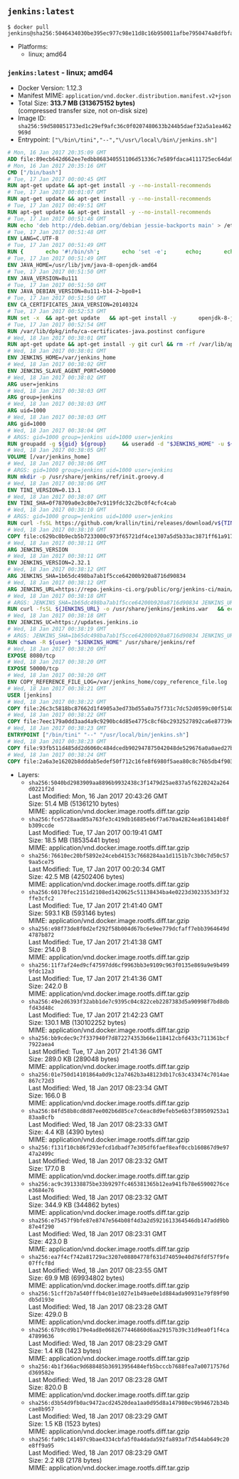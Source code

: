 ## `jenkins:latest`

```console
$ docker pull jenkins@sha256:5046434030be395ec977c98e11d8c16b950011afbe7950474a8dfbfa97f2f5b5
```

-	Platforms:
	-	linux; amd64

### `jenkins:latest` - linux; amd64

-	Docker Version: 1.12.3
-	Manifest MIME: `application/vnd.docker.distribution.manifest.v2+json`
-	Total Size: **313.7 MB (313675152 bytes)**  
	(compressed transfer size, not on-disk size)
-	Image ID: `sha256:59d580851733ed1c29ef9afc36c0f0207480633b244b5daef32a5a1ea462969d`
-	Entrypoint: `["\/bin\/tini","--","\/usr\/local\/bin\/jenkins.sh"]`

```dockerfile
# Mon, 16 Jan 2017 20:35:09 GMT
ADD file:89ecb642d662ee7edbb868340551106d51336c7e589fdaca4111725ec64da957 in / 
# Mon, 16 Jan 2017 20:35:16 GMT
CMD ["/bin/bash"]
# Tue, 17 Jan 2017 00:00:45 GMT
RUN apt-get update && apt-get install -y --no-install-recommends 		ca-certificates 		curl 		wget 	&& rm -rf /var/lib/apt/lists/*
# Tue, 17 Jan 2017 00:01:07 GMT
RUN apt-get update && apt-get install -y --no-install-recommends 		bzr 		git 		mercurial 		openssh-client 		subversion 				procps 	&& rm -rf /var/lib/apt/lists/*
# Tue, 17 Jan 2017 00:49:51 GMT
RUN apt-get update && apt-get install -y --no-install-recommends 		bzip2 		unzip 		xz-utils 	&& rm -rf /var/lib/apt/lists/*
# Tue, 17 Jan 2017 00:51:48 GMT
RUN echo 'deb http://deb.debian.org/debian jessie-backports main' > /etc/apt/sources.list.d/jessie-backports.list
# Tue, 17 Jan 2017 00:51:48 GMT
ENV LANG=C.UTF-8
# Tue, 17 Jan 2017 00:51:49 GMT
RUN { 		echo '#!/bin/sh'; 		echo 'set -e'; 		echo; 		echo 'dirname "$(dirname "$(readlink -f "$(which javac || which java)")")"'; 	} > /usr/local/bin/docker-java-home 	&& chmod +x /usr/local/bin/docker-java-home
# Tue, 17 Jan 2017 00:51:49 GMT
ENV JAVA_HOME=/usr/lib/jvm/java-8-openjdk-amd64
# Tue, 17 Jan 2017 00:51:50 GMT
ENV JAVA_VERSION=8u111
# Tue, 17 Jan 2017 00:51:50 GMT
ENV JAVA_DEBIAN_VERSION=8u111-b14-2~bpo8+1
# Tue, 17 Jan 2017 00:51:50 GMT
ENV CA_CERTIFICATES_JAVA_VERSION=20140324
# Tue, 17 Jan 2017 00:52:53 GMT
RUN set -x 	&& apt-get update 	&& apt-get install -y 		openjdk-8-jdk="$JAVA_DEBIAN_VERSION" 		ca-certificates-java="$CA_CERTIFICATES_JAVA_VERSION" 	&& rm -rf /var/lib/apt/lists/* 	&& [ "$JAVA_HOME" = "$(docker-java-home)" ]
# Tue, 17 Jan 2017 00:52:54 GMT
RUN /var/lib/dpkg/info/ca-certificates-java.postinst configure
# Wed, 18 Jan 2017 00:38:01 GMT
RUN apt-get update && apt-get install -y git curl && rm -rf /var/lib/apt/lists/*
# Wed, 18 Jan 2017 00:38:01 GMT
ENV JENKINS_HOME=/var/jenkins_home
# Wed, 18 Jan 2017 00:38:02 GMT
ENV JENKINS_SLAVE_AGENT_PORT=50000
# Wed, 18 Jan 2017 00:38:02 GMT
ARG user=jenkins
# Wed, 18 Jan 2017 00:38:03 GMT
ARG group=jenkins
# Wed, 18 Jan 2017 00:38:03 GMT
ARG uid=1000
# Wed, 18 Jan 2017 00:38:03 GMT
ARG gid=1000
# Wed, 18 Jan 2017 00:38:04 GMT
# ARGS: gid=1000 group=jenkins uid=1000 user=jenkins
RUN groupadd -g ${gid} ${group}     && useradd -d "$JENKINS_HOME" -u ${uid} -g ${gid} -m -s /bin/bash ${user}
# Wed, 18 Jan 2017 00:38:05 GMT
VOLUME [/var/jenkins_home]
# Wed, 18 Jan 2017 00:38:06 GMT
# ARGS: gid=1000 group=jenkins uid=1000 user=jenkins
RUN mkdir -p /usr/share/jenkins/ref/init.groovy.d
# Wed, 18 Jan 2017 00:38:06 GMT
ENV TINI_VERSION=0.13.1
# Wed, 18 Jan 2017 00:38:07 GMT
ENV TINI_SHA=0f78709a0e3c80e7c9119fdc32c2bc0f4cfc4cab
# Wed, 18 Jan 2017 00:38:10 GMT
# ARGS: gid=1000 group=jenkins uid=1000 user=jenkins
RUN curl -fsSL https://github.com/krallin/tini/releases/download/v${TINI_VERSION}/tini-static-amd64 -o /bin/tini && chmod +x /bin/tini   && echo "$TINI_SHA  /bin/tini" | sha1sum -c -
# Wed, 18 Jan 2017 00:38:10 GMT
COPY file:c629bc0b9ecb5b7233000c973f65721df4ce1307a5d5b33ac3871ff61a9172ff in /usr/share/jenkins/ref/init.groovy.d/tcp-slave-agent-port.groovy 
# Wed, 18 Jan 2017 00:38:11 GMT
ARG JENKINS_VERSION
# Wed, 18 Jan 2017 00:38:11 GMT
ENV JENKINS_VERSION=2.32.1
# Wed, 18 Jan 2017 00:38:12 GMT
ARG JENKINS_SHA=1b65dc498ba7ab1f5cce64200b920a8716d90834
# Wed, 18 Jan 2017 00:38:12 GMT
ARG JENKINS_URL=https://repo.jenkins-ci.org/public/org/jenkins-ci/main/jenkins-war/2.32.1/jenkins-war-2.32.1.war
# Wed, 18 Jan 2017 00:38:18 GMT
# ARGS: JENKINS_SHA=1b65dc498ba7ab1f5cce64200b920a8716d90834 JENKINS_URL=https://repo.jenkins-ci.org/public/org/jenkins-ci/main/jenkins-war/2.32.1/jenkins-war-2.32.1.war gid=1000 group=jenkins uid=1000 user=jenkins
RUN curl -fsSL ${JENKINS_URL} -o /usr/share/jenkins/jenkins.war   && echo "${JENKINS_SHA}  /usr/share/jenkins/jenkins.war" | sha1sum -c -
# Wed, 18 Jan 2017 00:38:18 GMT
ENV JENKINS_UC=https://updates.jenkins.io
# Wed, 18 Jan 2017 00:38:19 GMT
# ARGS: JENKINS_SHA=1b65dc498ba7ab1f5cce64200b920a8716d90834 JENKINS_URL=https://repo.jenkins-ci.org/public/org/jenkins-ci/main/jenkins-war/2.32.1/jenkins-war-2.32.1.war gid=1000 group=jenkins uid=1000 user=jenkins
RUN chown -R ${user} "$JENKINS_HOME" /usr/share/jenkins/ref
# Wed, 18 Jan 2017 00:38:20 GMT
EXPOSE 8080/tcp
# Wed, 18 Jan 2017 00:38:20 GMT
EXPOSE 50000/tcp
# Wed, 18 Jan 2017 00:38:20 GMT
ENV COPY_REFERENCE_FILE_LOG=/var/jenkins_home/copy_reference_file.log
# Wed, 18 Jan 2017 00:38:21 GMT
USER [jenkins]
# Wed, 18 Jan 2017 00:38:22 GMT
COPY file:26c3c5818bc87662d1f4905a3ed73bd55a0a75f731c7dc52d0599c00f51408e9 in /usr/local/bin/jenkins-support 
# Wed, 18 Jan 2017 00:38:22 GMT
COPY file:7eec179a0dd3aad4a9c9290bc4d85e4775c8cf6bc2932527892ca6e87739e474 in /usr/local/bin/jenkins.sh 
# Wed, 18 Jan 2017 00:38:23 GMT
ENTRYPOINT ["/bin/tini" "--" "/usr/local/bin/jenkins.sh"]
# Wed, 18 Jan 2017 00:38:23 GMT
COPY file:93fb511d485dd2d6060c484dcedb902947875042048de529676a0a0aed27b5a3 in /usr/local/bin/plugins.sh 
# Wed, 18 Jan 2017 00:38:24 GMT
COPY file:2a6a3e16202b8dddab5edef50f712c16fe8f6980f5aea80c8c76b5db4f903913 in /usr/local/bin/install-plugins.sh 
```

-	Layers:
	-	`sha256:5040bd2983909aa8896b9932438c3f1479d25ae837a5f6220242a264d0221f2d`  
		Last Modified: Mon, 16 Jan 2017 20:43:26 GMT  
		Size: 51.4 MB (51361210 bytes)  
		MIME: application/vnd.docker.image.rootfs.diff.tar.gzip
	-	`sha256:fce5728aad85a763fe3c419db16885eb6f7a670a42824ea618414b8fb309ccde`  
		Last Modified: Tue, 17 Jan 2017 00:19:41 GMT  
		Size: 18.5 MB (18535441 bytes)  
		MIME: application/vnd.docker.image.rootfs.diff.tar.gzip
	-	`sha256:76610ec20bf5892e24cebd4153c7668284aa1d1151b7c3b0c7d50c579aa5ce75`  
		Last Modified: Tue, 17 Jan 2017 00:20:34 GMT  
		Size: 42.5 MB (42502406 bytes)  
		MIME: application/vnd.docker.image.rootfs.diff.tar.gzip
	-	`sha256:60170fec2151d2108ed1420625c51138434ba4e0223d3023353d3f32ffe3cfc2`  
		Last Modified: Tue, 17 Jan 2017 21:41:40 GMT  
		Size: 593.1 KB (593146 bytes)  
		MIME: application/vnd.docker.image.rootfs.diff.tar.gzip
	-	`sha256:e98f73de8f0d2ef292f58b004d67bc6e9ee779dcfaff7ebb3964649d4787b872`  
		Last Modified: Tue, 17 Jan 2017 21:41:38 GMT  
		Size: 214.0 B  
		MIME: application/vnd.docker.image.rootfs.diff.tar.gzip
	-	`sha256:11f7af24ed9cf47597dd6cf9963bb3e9109c963f0135e869a9e9b4999fdc12a3`  
		Last Modified: Tue, 17 Jan 2017 21:41:36 GMT  
		Size: 242.0 B  
		MIME: application/vnd.docker.image.rootfs.diff.tar.gzip
	-	`sha256:49e2d6393f32abb1de7c9395c04c822ceb2287383d5a90998f7bd8dbfd43d48c`  
		Last Modified: Tue, 17 Jan 2017 21:42:23 GMT  
		Size: 130.1 MB (130102252 bytes)  
		MIME: application/vnd.docker.image.rootfs.diff.tar.gzip
	-	`sha256:bb9cdec9c7f337940f7d872274353b66e118412cbfd433c711361bcf7922aea4`  
		Last Modified: Tue, 17 Jan 2017 21:41:36 GMT  
		Size: 289.0 KB (289048 bytes)  
		MIME: application/vnd.docker.image.rootfs.diff.tar.gzip
	-	`sha256:01e750d14101864a0d9c12a7462b3a48123db17c63c433474c7014ae867c72d3`  
		Last Modified: Wed, 18 Jan 2017 08:23:34 GMT  
		Size: 166.0 B  
		MIME: application/vnd.docker.image.rootfs.diff.tar.gzip
	-	`sha256:84fd58b8cd8d87ee002b6d85ce7c6eac8d9efeb5e6b3f389509253a183aa8cfb`  
		Last Modified: Wed, 18 Jan 2017 08:23:33 GMT  
		Size: 4.4 KB (4390 bytes)  
		MIME: application/vnd.docker.image.rootfs.diff.tar.gzip
	-	`sha256:f131f10cb86f293efcd1dbadf7e305df6faef8eaf0ccb160867d9e9747a2499c`  
		Last Modified: Wed, 18 Jan 2017 08:23:32 GMT  
		Size: 177.0 B  
		MIME: application/vnd.docker.image.rootfs.diff.tar.gzip
	-	`sha256:ac9c391338875be33b9297fc465381365b12ea941fb78e65900276cee3684e76`  
		Last Modified: Wed, 18 Jan 2017 08:23:32 GMT  
		Size: 344.9 KB (344862 bytes)  
		MIME: application/vnd.docker.image.rootfs.diff.tar.gzip
	-	`sha256:e75457f9bfe87e8747e564b08f4d3a2d5921613364546db147add9bb87e4f290`  
		Last Modified: Wed, 18 Jan 2017 08:23:31 GMT  
		Size: 423.0 B  
		MIME: application/vnd.docker.image.rootfs.diff.tar.gzip
	-	`sha256:ea7f4cf742a81729ac3207e08804778f631d74059e40d76fdf57f9fe07ffcf8d`  
		Last Modified: Wed, 18 Jan 2017 08:23:55 GMT  
		Size: 69.9 MB (69934802 bytes)  
		MIME: application/vnd.docker.image.rootfs.diff.tar.gzip
	-	`sha256:51cff2b7a540fffb4c01e1027e1b49ae0e1d884ada90931e79f89f90db5d193e`  
		Last Modified: Wed, 18 Jan 2017 08:23:28 GMT  
		Size: 429.0 B  
		MIME: application/vnd.docker.image.rootfs.diff.tar.gzip
	-	`sha256:67b9cd9b179e4ad8e0682677446860d6aa29157b39c31d9ea0f1f4ca47899636`  
		Last Modified: Wed, 18 Jan 2017 08:23:29 GMT  
		Size: 1.4 KB (1423 bytes)  
		MIME: application/vnd.docker.image.rootfs.diff.tar.gzip
	-	`sha256:4b1f366ac9d688485b36913956484efb5bcccb7688fea7a00717576dd369582e`  
		Last Modified: Wed, 18 Jan 2017 08:23:28 GMT  
		Size: 820.0 B  
		MIME: application/vnd.docker.image.rootfs.diff.tar.gzip
	-	`sha256:d3b54d9fb0ac9472acd24520dea1aa0d95d8a147980ec9b94672b34bcae8b957`  
		Last Modified: Wed, 18 Jan 2017 08:23:29 GMT  
		Size: 1.5 KB (1523 bytes)  
		MIME: application/vnd.docker.image.rootfs.diff.tar.gzip
	-	`sha256:fa09c141497c9bae4334cbfa5f0a4dada592fa893af7d544ab649c20e8ff9a95`  
		Last Modified: Wed, 18 Jan 2017 08:23:29 GMT  
		Size: 2.2 KB (2178 bytes)  
		MIME: application/vnd.docker.image.rootfs.diff.tar.gzip
